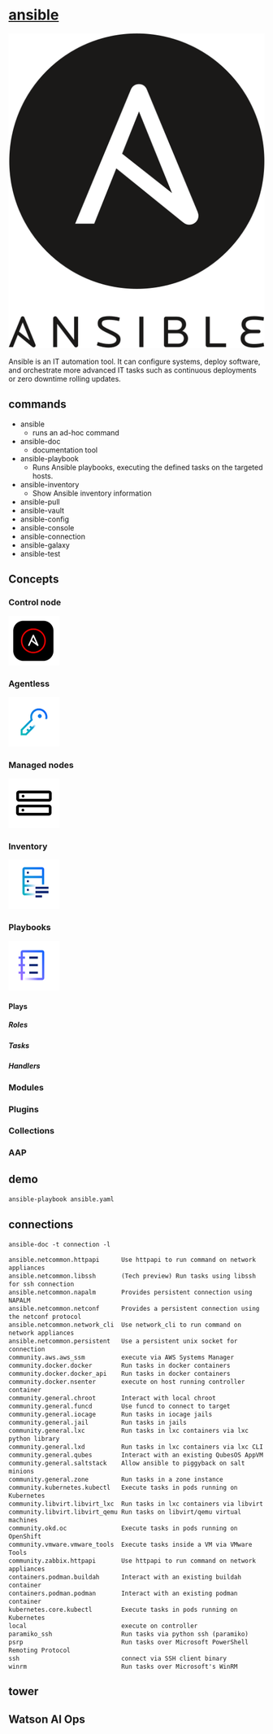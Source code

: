 # [ansible](https://docs.ansible.com)

<img src="Ansible_logo.svg" alt="">

Ansible is an IT automation tool. It can configure systems, deploy software, and orchestrate more advanced IT tasks such as continuous deployments or zero downtime rolling updates.

## commands

- ansible
  - runs an ad-hoc command
- ansible-doc
  - documentation tool
- ansible-playbook
  - Runs Ansible playbooks, executing the defined tasks on the targeted hosts.
- ansible-inventory
  - Show Ansible inventory information
- ansible-pull
- ansible-vault                                           
- ansible-config
- ansible-console
- ansible-connection
- ansible-galaxy
- ansible-test

## Concepts
### Control node
<img src="control.svg" alt="" width="100px">

### Agentless
<img src="ssh.svg" alt="" width="100px">

### Managed nodes
<img src="nodes.svg" alt="" width="100px">

### Inventory
<img src="inventory.svg" alt="" width="100px">

### Playbooks
<img src="playbook.svg" alt="" width="100px">

#### Plays
##### Roles
##### Tasks
##### Handlers
### Modules
### Plugins
### Collections
### AAP
## demo
`ansible-playbook ansible.yaml`
## connections
`ansible-doc -t connection -l`
```
ansible.netcommon.httpapi      Use httpapi to run command on network appliances                                                             
ansible.netcommon.libssh       (Tech preview) Run tasks using libssh for ssh connection                                                     
ansible.netcommon.napalm       Provides persistent connection using NAPALM                                                                  
ansible.netcommon.netconf      Provides a persistent connection using the netconf protocol                                                  
ansible.netcommon.network_cli  Use network_cli to run command on network appliances                                                         
ansible.netcommon.persistent   Use a persistent unix socket for connection                                                                  
community.aws.aws_ssm          execute via AWS Systems Manager                                                                              
community.docker.docker        Run tasks in docker containers                                                                               
community.docker.docker_api    Run tasks in docker containers                                                                               
community.docker.nsenter       execute on host running controller container                                                                 
community.general.chroot       Interact with local chroot                                                                                   
community.general.funcd        Use funcd to connect to target                                                                               
community.general.iocage       Run tasks in iocage jails                                                                                    
community.general.jail         Run tasks in jails                                                                                           
community.general.lxc          Run tasks in lxc containers via lxc python library                                                           
community.general.lxd          Run tasks in lxc containers via lxc CLI                                                                      
community.general.qubes        Interact with an existing QubesOS AppVM                                                                      
community.general.saltstack    Allow ansible to piggyback on salt minions                                                                   
community.general.zone         Run tasks in a zone instance                                                                                 
community.kubernetes.kubectl   Execute tasks in pods running on Kubernetes                                                                  
community.libvirt.libvirt_lxc  Run tasks in lxc containers via libvirt                                                                      
community.libvirt.libvirt_qemu Run tasks on libvirt/qemu virtual machines                                                                   
community.okd.oc               Execute tasks in pods running on OpenShift                                                                   
community.vmware.vmware_tools  Execute tasks inside a VM via VMware Tools                                                                   
community.zabbix.httpapi       Use httpapi to run command on network appliances                                                             
containers.podman.buildah      Interact with an existing buildah container                                                                  
containers.podman.podman       Interact with an existing podman container                                                                   
kubernetes.core.kubectl        Execute tasks in pods running on Kubernetes                                                                  
local                          execute on controller                                                                                        
paramiko_ssh                   Run tasks via python ssh (paramiko)                                                                          
psrp                           Run tasks over Microsoft PowerShell Remoting Protocol                                                        
ssh                            connect via SSH client binary                                                                                
winrm                          Run tasks over Microsoft's WinRM                                                                             

```

## tower

## Watson AI Ops 
